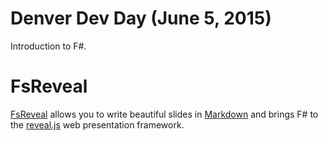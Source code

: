 # Denver Dev Day (June 5, 2015)

Introduction to F#.

# FsReveal

[FsReveal](https://github.com/fsprojects/FsReveal) allows you to write beautiful slides in [Markdown](http://daringfireball.net/projects/markdown/syntax)
and brings F# to the [reveal.js](https://github.com/hakimel/reveal.js/) web presentation framework.

